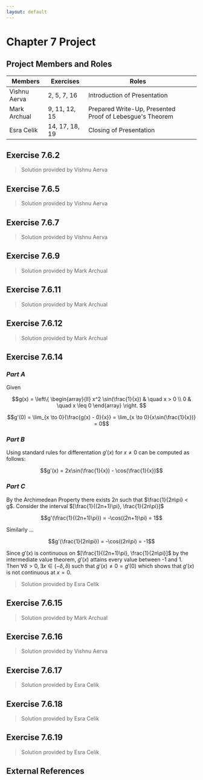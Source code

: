 ```yaml
---
layout: default
---
```


<script type="text/x-mathjax-config">
  MathJax.Hub.Config({
    tex2jax: {
      inlineMath: [ ['$','$'], ["\\(","\\)"] ],
      processEscapes: true
    }
  });
</script>

<script src='https://cdnjs.cloudflare.com/ajax/libs/mathjax/2.7.5/MathJax.js?config=TeX-MML-AM_CHTML' async></script>


# Chapter 7 Project

## Project Members and Roles

| Members      	| Exercises      	| Roles                                                   	|   	|
|--------------	|----------------	|---------------------------------------------------------	|---	|
| Vishnu Aerva 	| 2, 5, 7, 16    	| Introduction of Presentation                            	|   	|
| Mark Archual 	| 9, 11, 12, 15  	| Prepared Write-Up, Presented Proof of Lebesgue's Theorem 	|   	|
| Esra Celik   	| 14, 17, 18, 19 	| Closing of Presentation                                 	|   	|

## Exercise 7.6.2

> Solution provided by Vishnu Aerva

## Exercise 7.6.5

> Solution provided by Vishnu Aerva

## Exercise 7.6.7

> Solution provided by Vishnu Aerva

## Exercise 7.6.9

> Solution provided by Mark Archual

## Exercise 7.6.11

> Solution provided by Mark Archual

## Exercise 7.6.12

> Solution provided by Mark Archual

## Exercise 7.6.14

### _Part A_

Given 

$$g(x) = \left\{
        \begin{array}{ll}
            x^2 \sin(\frac{1}{x}) & \quad x > 0 \\
            0 & \quad x \leq 0
        \end{array}
    \right.
$$

$$g'(0) = \lim_{x \to 0}{\frac{g(x) - 0}{x}} = \lim_{x \to 0}{x\sin(\frac{1}{x})} = 0$$    

### _Part B_

Using standard rules for differentation $g'(x)$ for $x \neq 0$ can be computed as follows:

$$g'(x) = 2x\sin(\frac{1}{x}) - \cos(\frac{1}{x})$$

### _Part C_

By the Archimedean Property there exists $2n$ such that $\frac{1}{2n\pi} < g$.  Consider the interval $[\frac{1}{(2n+1)\pi}, \frac{1}{2n\pi}]$

$$g'(\frac{1}{(2n+1)\pi}) = -\cos((2n+1)\pi) = 1$$

Similarly $\ldots$

$$g'(\frac{1}{2n\pi}) = -\cos((2n\pi) = -1$$

Since $g'(x)$ is continuous on $[\frac{1}{(2n+1)\pi}, \frac{1}{2n\pi}]$ by the intermediate value theorem, $g'(x)$ attains every value between -1 and 1.  Then $\forall \delta > 0, \exists x \in (-\delta, \delta)$ such that $g'(x) \neq 0 = g'(0)$ which shows that $g'(x)$ is not continuous at $x=0$.

> Solution provided by Esra Celik

## Exercise 7.6.15

> Solution provided by Mark Archual

## Exercise 7.6.16

> Solution provided by Vishnu Aerva

## Exercise 7.6.17

> Solution provided by Esra Celik

## Exercise 7.6.18

> Solution provided by Esra Celik

## Exercise 7.6.19

> Solution provided by Esra Celik





## External References

